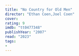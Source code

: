 ```yaml
---
title: "No Country for Old Men"
director: "Ethan Coen,Joel Coen"
cover: 
rating: 9
imdb: "tt0477348"
publishYear: "2007"
read: "2023"
tags:
- 
---
```

